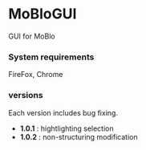 # MoBloGUI
GUI for MoBlo

### System requirements

FireFox, Chrome

### versions
Each version includes bug fixing.

 * **1.0.1** : hightlighting selection
 * **1.0.2** : non-structuring modification
